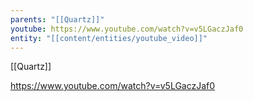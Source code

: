 ```yaml
---
parents: "[[Quartz]]"
youtube: https://www.youtube.com/watch?v=v5LGaczJaf0
entity: "[[content/entities/youtube_video]]"
---
```

[[Quartz]]

https://www.youtube.com/watch?v=v5LGaczJaf0